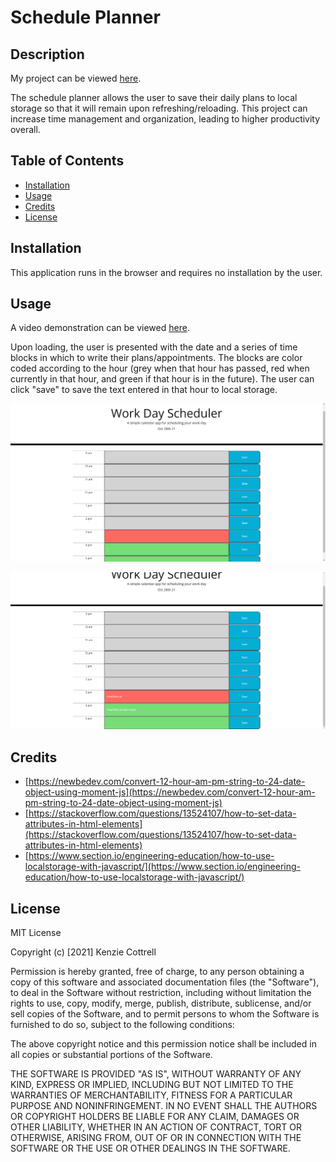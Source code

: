 # Schedule Planner

## Description

My project can be viewed [here](https://mcktayl.github.io/schedule-planner/).

The schedule planner allows the user to save their daily plans to local storage so that it will remain upon refreshing/reloading. This project can increase time management and organization, leading to higher productivity overall.

## Table of Contents

- [Installation](#installation)
- [Usage](#usage)
- [Credits](#credits)
- [License](#license)

## Installation

This application runs in the browser and requires no installation by the user.

## Usage

A video demonstration can be viewed [here]().

Upon loading, the user is presented with the date and a series of time blocks in which to write their plans/appointments. The blocks are color coded according to the hour (grey when that hour has passed, red when currently in that hour, and green if that hour is in the future). The user can click "save" to save the text entered in that hour to local storage.

![screenshot-01](./assets/images/screenshot-01.png)

![screenshot-02](./assets/images/screenshot-02.png)

## Credits

- [https://newbedev.com/convert-12-hour-am-pm-string-to-24-date-object-using-moment-js](https://newbedev.com/convert-12-hour-am-pm-string-to-24-date-object-using-moment-js)
- [https://stackoverflow.com/questions/13524107/how-to-set-data-attributes-in-html-elements](https://stackoverflow.com/questions/13524107/how-to-set-data-attributes-in-html-elements)
- [https://www.section.io/engineering-education/how-to-use-localstorage-with-javascript/](https://www.section.io/engineering-education/how-to-use-localstorage-with-javascript/)

## License

MIT License

Copyright (c) [2021] Kenzie Cottrell

Permission is hereby granted, free of charge, to any person obtaining a copy
of this software and associated documentation files (the "Software"), to deal
in the Software without restriction, including without limitation the rights
to use, copy, modify, merge, publish, distribute, sublicense, and/or sell
copies of the Software, and to permit persons to whom the Software is
furnished to do so, subject to the following conditions:

The above copyright notice and this permission notice shall be included in all
copies or substantial portions of the Software.

THE SOFTWARE IS PROVIDED "AS IS", WITHOUT WARRANTY OF ANY KIND, EXPRESS OR
IMPLIED, INCLUDING BUT NOT LIMITED TO THE WARRANTIES OF MERCHANTABILITY,
FITNESS FOR A PARTICULAR PURPOSE AND NONINFRINGEMENT. IN NO EVENT SHALL THE
AUTHORS OR COPYRIGHT HOLDERS BE LIABLE FOR ANY CLAIM, DAMAGES OR OTHER
LIABILITY, WHETHER IN AN ACTION OF CONTRACT, TORT OR OTHERWISE, ARISING FROM,
OUT OF OR IN CONNECTION WITH THE SOFTWARE OR THE USE OR OTHER DEALINGS IN THE
SOFTWARE.
